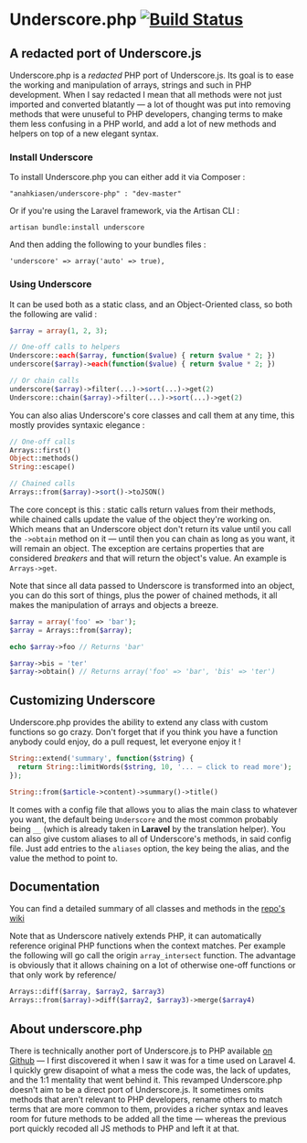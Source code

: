 # Underscore.php [![Build Status](https://secure.travis-ci.org/Anahkiasen/underscore-php.png?branch=master)](https://travis-ci.org/Anahkiasen/underscore-php)
## A redacted port of Underscore.js

Underscore.php is a _redacted_ PHP port of Underscore.js. Its goal is to ease the working and manipulation of arrays, strings and such in PHP development. When I say redacted I mean that all methods were not just imported and converted blatantly — a lot of thought was put into removing methods that were unuseful to PHP developers, changing terms to make them less confusing in a PHP world, and add a lot of new methods and helpers on top of a new elegant syntax.

### Install Underscore

To install Underscore.php you can either add it via Composer :

    "anahkiasen/underscore-php" : "dev-master"

Or if you're using the Laravel framework, via the Artisan CLI :

    artisan bundle:install underscore

And then adding the following to your bundles files :

    'underscore' => array('auto' => true),

### Using Underscore

It can be used both as a static class, and an Object-Oriented class, so both the following are valid :

```php
$array = array(1, 2, 3);

// One-off calls to helpers
Underscore::each($array, function($value) { return $value * 2; })
underscore($array)->each(function($value) { return $value * 2; })

// Or chain calls
underscore($array)->filter(...)->sort(...)->get(2)
Underscore::chain($array)->filter(...)->sort(...)->get(2)
```

You can also alias Underscore's core classes and call them at any time, this mostly provides syntaxic elegance :

```php
// One-off calls
Arrays::first()
Object::methods()
String::escape()

// Chained calls
Arrays::from($array)->sort()->toJSON()
```

The core concept is this : static calls return values from their methods, while chained calls update the value of the object they're working on. Which means that an Underscore object don't return its value until you call the `->obtain` method on it — until then you can chain as long as you want, it will remain an object.
The exception are certains properties that are considered _breakers_ and that will return the object's value. An example is `Arrays->get`.

Note that since all data passed to Underscore is transformed into an object, you can do this sort of things, plus the power of chained methods, it all makes the manipulation of arrays and objects a breeze.

```php
$array = array('foo' => 'bar');
$array = Arrays::from($array);

echo $array->foo // Returns 'bar'

$array->bis = 'ter'
$array->obtain() // Returns array('foo' => 'bar', 'bis' => 'ter')
```

## Customizing Underscore

Underscore.php provides the ability to extend any class with custom functions so go crazy. Don't forget that if you think you have a function anybody could enjoy, do a pull request, let everyone enjoy it !

```php
String::extend('summary', function($string) {
  return String::limitWords($string, 10, '... — click to read more');
});

String::from($article->content)->summary()->title()
```

It comes with a config file that allows you to alias the main class to whatever you want, the default being `Underscore` and the most common probably being `__` (which is already taken in **Laravel** by the translation helper).
You can also give custom aliases to all of Underscore's methods, in said config file. Just add entries to the `aliases` option, the key being the alias, and the value the method to point to.

## Documentation

You can find a detailed summary of all classes and methods in the [repo's wiki][]

Note that as Underscore natively extends PHP, it can automatically reference original PHP functions when the context matches. Per example the following will go call the origin `array_intersect` function. The advantage is obviously that it allows chaining on a lot of otherwise one-off functions or that only work by reference/

```php
Arrays::diff($array, $array2, $array3)
Arrays::from($array)->diff($array2, $array3)->merge($array4)
```

## About underscore.php

There is technically another port of Underscore.js to PHP available [on Github][] — I first discovered it when I saw it was for a time used on Laravel 4. I quickly grew disapoint of what a mess the code was, the lack of updates, and the 1:1 mentality that went behind it.
This revamped Underscore.php doesn't aim to be a direct port of Underscore.js. It sometimes omits methods that aren't relevant to PHP developers, rename others to match terms that are more common to them, provides a richer syntax and leaves room for future methods to be added all the time — whereas the previous port quickly recoded all JS methods to PHP and left it at that.

[repo's wiki]: https://github.com/Anahkiasen/underscore-php/wiki/_pages
[on Github]: https://github.com/brianhaveri/Underscore.php

